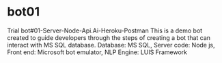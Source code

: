 # bot01
Trial bot#01-Server-Node-Api.Ai-Heroku-Postman
This is a demo bot created to guide developers through the steps of creating a bot that can interact with MS SQL database.
Database: MS SQL,
Server code: Node js,
Front end: Microsoft bot emulator,
NLP Engine: LUIS Framework
